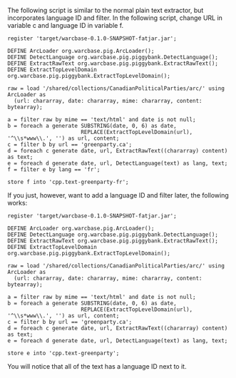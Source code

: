 The following script is similar to the normal plain text extractor, but incorporates language ID and filter. In the following script, change URL in variable c and language ID in variable f.

```
register 'target/warcbase-0.1.0-SNAPSHOT-fatjar.jar';

DEFINE ArcLoader org.warcbase.pig.ArcLoader();
DEFINE DetectLanguage org.warcbase.pig.piggybank.DetectLanguage();
DEFINE ExtractRawText org.warcbase.pig.piggybank.ExtractRawText();
DEFINE ExtractTopLevelDomain org.warcbase.pig.piggybank.ExtractTopLevelDomain();

raw = load '/shared/collections/CanadianPoliticalParties/arc/' using ArcLoader as
  (url: chararray, date: chararray, mime: chararray, content: bytearray);

a = filter raw by mime == 'text/html' and date is not null;
b = foreach a generate SUBSTRING(date, 0, 6) as date,
                       REPLACE(ExtractTopLevelDomain(url), '^\\s*www\\.', '') as url, content;
c = filter b by url == 'greenparty.ca';
d = foreach c generate date, url, ExtractRawText((chararray) content) as text;
e = foreach d generate date, url, DetectLanguage(text) as lang, text;
f = filter e by lang == 'fr';

store f into 'cpp.text-greenparty-fr';
```

If you just, however, want to add a language ID and filter later, the following works:

```
register 'target/warcbase-0.1.0-SNAPSHOT-fatjar.jar';

DEFINE ArcLoader org.warcbase.pig.ArcLoader();
DEFINE DetectLanguage org.warcbase.pig.piggybank.DetectLanguage();
DEFINE ExtractRawText org.warcbase.pig.piggybank.ExtractRawText();
DEFINE ExtractTopLevelDomain org.warcbase.pig.piggybank.ExtractTopLevelDomain();

raw = load '/shared/collections/CanadianPoliticalParties/arc/' using ArcLoader as
  (url: chararray, date: chararray, mime: chararray, content: bytearray);

a = filter raw by mime == 'text/html' and date is not null;
b = foreach a generate SUBSTRING(date, 0, 6) as date,
                       REPLACE(ExtractTopLevelDomain(url), '^\\s*www\\.', '') as url, content;
c = filter b by url == 'greenparty.ca';
d = foreach c generate date, url, ExtractRawText((chararray) content) as text;
e = foreach d generate date, url, DetectLanguage(text) as lang, text;

store e into 'cpp.text-greenparty';
```

You will notice that all of the text has a language ID next to it.